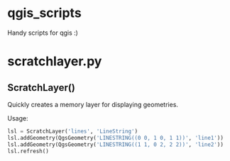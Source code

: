# qgis_scripts
Handy scripts for qgis :)


# scratchlayer.py

## ScratchLayer()

Quickly creates a memory layer for displaying geometries.

Usage:

```python
lsl = ScratchLayer('lines', 'LineString')
lsl.addGeometry(QgsGeometry('LINESTRING((0 0, 1 0, 1 1))', 'line1'))
lsl.addGeometry(QgsGeometry('LINESTRING((1 1, 0 2, 2 2))', 'line2'))
lsl.refresh()
```
